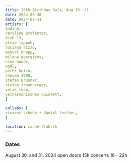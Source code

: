 ```yaml
---
title: 20th Birthday Gala, Aug 30.-31.
date: 2024-08-30
date: 2024-08-31
artists: [
andina,
caroline profanter,
dieb 13,
elsie lappoh,
luciana rizzo,
manuel knapp,
milena georgieva,
nina bauer,
ogdl,
peter kutin,
rheuma 3000,
stefan Brunner,
stefan fraunberger,
velak team,
velharmonisches quintett,
]

collabs: [
vinzenz schwab + daniel lercher,
]

location: zacherlfabrik
---
```


### Dates
August 30. and 31. 2024
open doors 15h
concerts 16 - 22h

